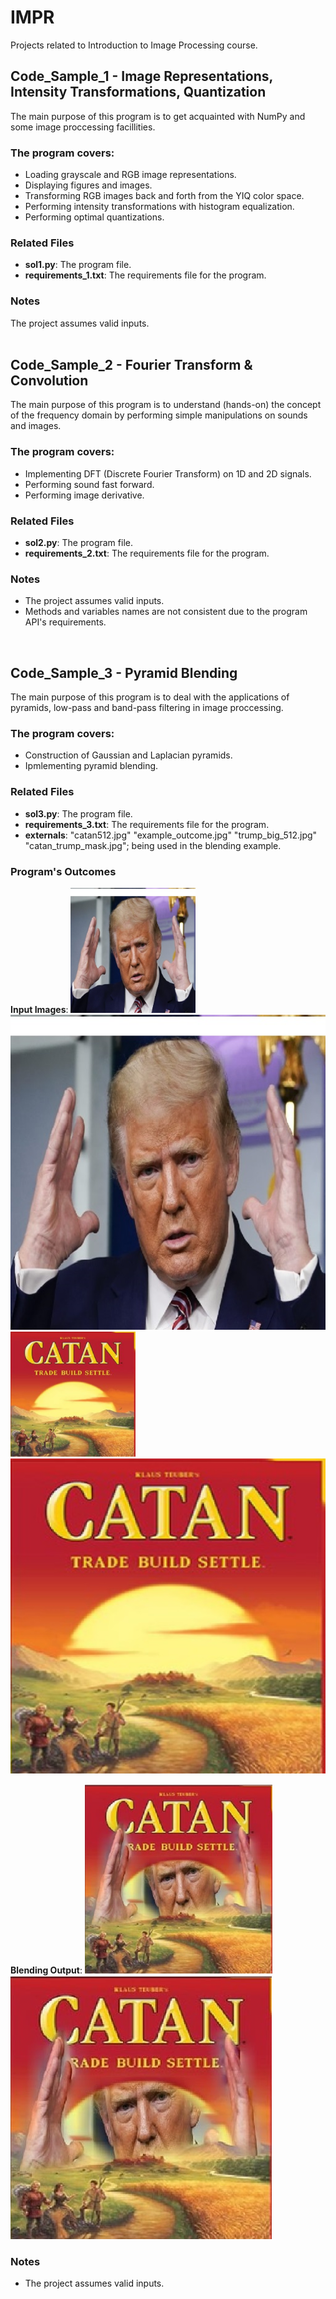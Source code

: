 # IMPR

Projects related to Introduction to Image Processing course.

## Code_Sample_1 - Image Representations, Intensity Transformations, Quantization
The main purpose of this program is to get acquainted with NumPy and some image proccessing facillities.

### The program covers:
- Loading grayscale and RGB image representations.
- Displaying figures and images.
- Transforming RGB images back and forth from the YIQ color space.
- Performing intensity transformations with histogram equalization.
- Performing optimal quantizations.

### Related Files
- **sol1.py**: The program file.
- **requirements_1.txt**: The requirements file for the program. 

### Notes
The project assumes valid inputs.<br />
 <br />
 
## Code_Sample_2 - Fourier Transform & Convolution
The main purpose of this program is to understand (hands-on) the concept of the frequency domain by performing simple manipulations on sounds and images.

### The program covers:
- Implementing DFT (Discrete Fourier Transform) on 1D and 2D signals.
- Performing sound fast forward.
- Performing image derivative.

### Related Files
- **sol2.py**: The program file.
- **requirements_2.txt**: The requirements file for the program. 

### Notes
- The project assumes valid inputs.
- Methods and variables names are not consistent due to the program API's requirements. <br />


 <br />
 
## Code_Sample_3 - Pyramid Blending
The main purpose of this program is to deal with the applications of pyramids, low-pass and band-pass filtering in image proccessing.

### The program covers:
- Construction of Gaussian and Laplacian pyramids.
- Ipmlementing pyramid blending.

### Related Files
- **sol3.py**: The program file.
- **requirements_3.txt**: The requirements file for the program. 
- **externals**: "catan512.jpg" "example_outcome.jpg" "trump_big_512.jpg" "catan_trump_mask.jpg"; being used in the blending example.

### Program's Outcomes
**Input Images**:
<img src="Code_Sample_3/externals/trump_big_512.jpg" alt="input1" width="200"/>
![input1](Code_Sample_3/externals/trump_big_512.jpg)
<img src="Code_Sample_3/externals/catan512.jpg" alt="input2" width="200"/>
![input2](Code_Sample_3/externals/catan512.jpg)

**Blending Output**:
<img src="Code_Sample_3/externals/example_outcome.jpg" alt="outcome" width="300"/>
![outcome](Code_Sample_3/externals/example_outcome.jpg)



### Notes
- The project assumes valid inputs.

